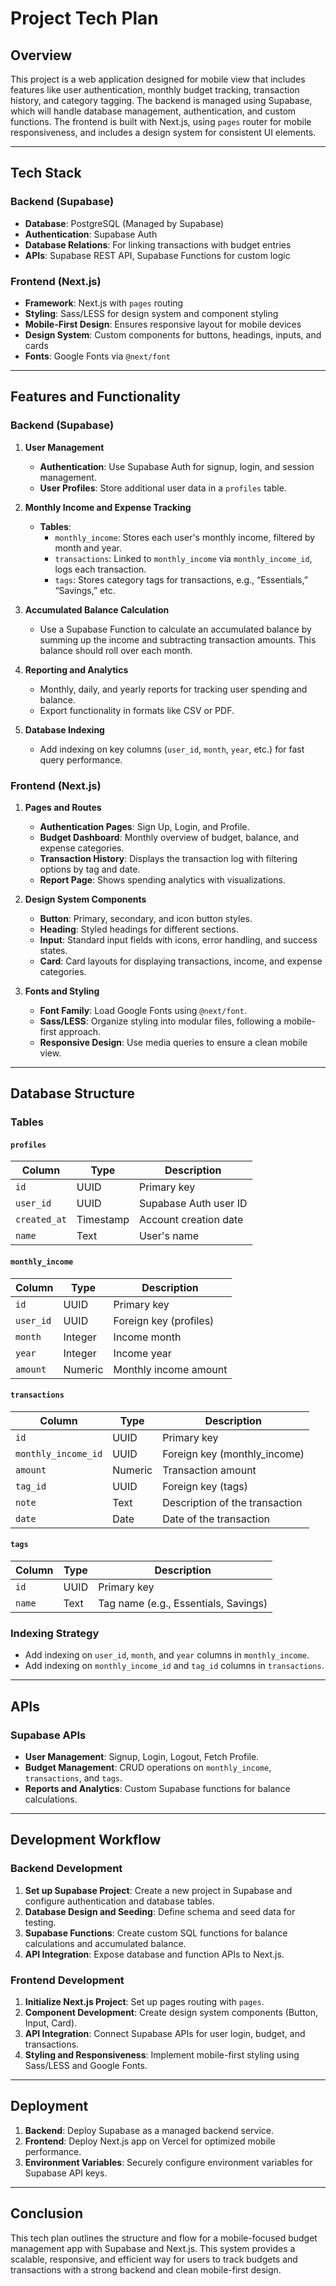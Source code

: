 # Project Tech Plan

## Overview

This project is a web application designed for mobile view that includes features like user authentication, monthly budget tracking, transaction history, and category tagging. The backend is managed using Supabase, which will handle database management, authentication, and custom functions. The frontend is built with Next.js, using `pages` router for mobile responsiveness, and includes a design system for consistent UI elements.

---

## Tech Stack

### Backend (Supabase)

- **Database**: PostgreSQL (Managed by Supabase)
- **Authentication**: Supabase Auth
- **Database Relations**: For linking transactions with budget entries
- **APIs**: Supabase REST API, Supabase Functions for custom logic

### Frontend (Next.js)

- **Framework**: Next.js with `pages` routing
- **Styling**: Sass/LESS for design system and component styling
- **Mobile-First Design**: Ensures responsive layout for mobile devices
- **Design System**: Custom components for buttons, headings, inputs, and cards
- **Fonts**: Google Fonts via `@next/font`

---

## Features and Functionality

### Backend (Supabase)

1. **User Management**

   - **Authentication**: Use Supabase Auth for signup, login, and session management.
   - **User Profiles**: Store additional user data in a `profiles` table.

2. **Monthly Income and Expense Tracking**

   - **Tables**:
     - `monthly_income`: Stores each user's monthly income, filtered by month and year.
     - `transactions`: Linked to `monthly_income` via `monthly_income_id`, logs each transaction.
     - `tags`: Stores category tags for transactions, e.g., “Essentials,” “Savings,” etc.

3. **Accumulated Balance Calculation**

   - Use a Supabase Function to calculate an accumulated balance by summing up the income and subtracting transaction amounts. This balance should roll over each month.

4. **Reporting and Analytics**

   - Monthly, daily, and yearly reports for tracking user spending and balance.
   - Export functionality in formats like CSV or PDF.

5. **Database Indexing**
   - Add indexing on key columns (`user_id`, `month`, `year`, etc.) for fast query performance.

### Frontend (Next.js)

1. **Pages and Routes**

   - **Authentication Pages**: Sign Up, Login, and Profile.
   - **Budget Dashboard**: Monthly overview of budget, balance, and expense categories.
   - **Transaction History**: Displays the transaction log with filtering options by tag and date.
   - **Report Page**: Shows spending analytics with visualizations.

2. **Design System Components**

   - **Button**: Primary, secondary, and icon button styles.
   - **Heading**: Styled headings for different sections.
   - **Input**: Standard input fields with icons, error handling, and success states.
   - **Card**: Card layouts for displaying transactions, income, and expense categories.

3. **Fonts and Styling**
   - **Font Family**: Load Google Fonts using `@next/font`.
   - **Sass/LESS**: Organize styling into modular files, following a mobile-first approach.
   - **Responsive Design**: Use media queries to ensure a clean mobile view.

---

## Database Structure

### Tables

#### `profiles`

| Column       | Type      | Description           |
| ------------ | --------- | --------------------- |
| `id`         | UUID      | Primary key           |
| `user_id`    | UUID      | Supabase Auth user ID |
| `created_at` | Timestamp | Account creation date |
| `name`       | Text      | User's name           |

#### `monthly_income`

| Column    | Type    | Description            |
| --------- | ------- | ---------------------- |
| `id`      | UUID    | Primary key            |
| `user_id` | UUID    | Foreign key (profiles) |
| `month`   | Integer | Income month           |
| `year`    | Integer | Income year            |
| `amount`  | Numeric | Monthly income amount  |

#### `transactions`

| Column              | Type    | Description                    |
| ------------------- | ------- | ------------------------------ |
| `id`                | UUID    | Primary key                    |
| `monthly_income_id` | UUID    | Foreign key (monthly_income)   |
| `amount`            | Numeric | Transaction amount             |
| `tag_id`            | UUID    | Foreign key (tags)             |
| `note`              | Text    | Description of the transaction |
| `date`              | Date    | Date of the transaction        |

#### `tags`

| Column | Type | Description                          |
| ------ | ---- | ------------------------------------ |
| `id`   | UUID | Primary key                          |
| `name` | Text | Tag name (e.g., Essentials, Savings) |

### Indexing Strategy

- Add indexing on `user_id`, `month`, and `year` columns in `monthly_income`.
- Add indexing on `monthly_income_id` and `tag_id` columns in `transactions`.

---

## APIs

### Supabase APIs

- **User Management**: Signup, Login, Logout, Fetch Profile.
- **Budget Management**: CRUD operations on `monthly_income`, `transactions`, and `tags`.
- **Reports and Analytics**: Custom Supabase functions for balance calculations.

---

## Development Workflow

### Backend Development

1. **Set up Supabase Project**: Create a new project in Supabase and configure authentication and database tables.
2. **Database Design and Seeding**: Define schema and seed data for testing.
3. **Supabase Functions**: Create custom SQL functions for balance calculations and accumulated balance.
4. **API Integration**: Expose database and function APIs to Next.js.

### Frontend Development

1. **Initialize Next.js Project**: Set up pages routing with `pages`.
2. **Component Development**: Create design system components (Button, Input, Card).
3. **API Integration**: Connect Supabase APIs for user login, budget, and transactions.
4. **Styling and Responsiveness**: Implement mobile-first styling using Sass/LESS and Google Fonts.

---

## Deployment

1. **Backend**: Deploy Supabase as a managed backend service.
2. **Frontend**: Deploy Next.js app on Vercel for optimized mobile performance.
3. **Environment Variables**: Securely configure environment variables for Supabase API keys.

---

## Conclusion

This tech plan outlines the structure and flow for a mobile-focused budget management app with Supabase and Next.js. This system provides a scalable, responsive, and efficient way for users to track budgets and transactions with a strong backend and clean mobile-first design.
